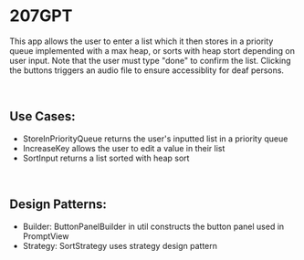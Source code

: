 # 207GPT

This app allows the user to enter a list which it then stores in a priority queue implemented with a max heap, 
or sorts with heap stort depending on user input. Note that the user must type "done" to confirm the list. Clicking 
the buttons triggers an audio file to ensure accessiblity for deaf persons.

<br/>
<h2>Use Cases:</h2>
<ul>
  <li>StoreInPriorityQueue returns the user's inputted list in a priority queue</li>
  <li>IncreaseKey allows the user to edit a value in their list</li>
  <li>SortInput returns a list sorted with heap sort</li>
</ul>

<br />
<h2>Design Patterns:</h2>
<ul>
  <li>Builder: ButtonPanelBuilder in util constructs the button panel used in PromptView</li>
  <li>Strategy: SortStrategy uses strategy design pattern</li>
</ul>
